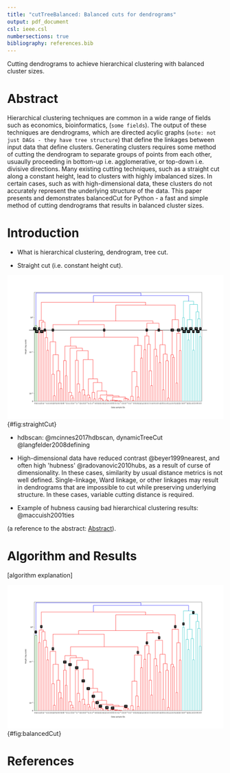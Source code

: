 ```yaml
---
title: "cutTreeBalanced: Balanced cuts for dendrograms"
output: pdf_document
csl: ieee.csl
numbersections: true
bibliography: references.bib
---
```


Cutting dendrograms to achieve hierarchical clustering with balanced cluster sizes.

# Abstract

Hierarchical clustering techniques are common in a wide range of fields such as economics, bioinformatics, (`some fields`). The output of these techniques are dendrograms, which are directed acylic graphs (`note: not just DAGs - they have tree structure`) that define the linkages between input data that define clusters. Generating clusters requires some method of cutting the dendrogram to separate groups of points from each other, usuaully proceeding in bottom-up i.e. agglomerative, or top-down i.e. divisive directions. Many existing cutting techniques, such as a straight cut along a constant height, lead to clusters with highly imbalanced sizes. In certain cases, such as with high-dimensional data, these clusters do not accurately represent the underlying structure of the data. This paper presents and demonstrates balancedCut for Python - a fast and simple method of cutting dendrograms that results in balanced cluster sizes.


# Introduction



- What is hierarchical clustering, dendrogram, tree cut.

- Straight cut (i.e. constant height cut).

![A dendrogram generated by single-linkage clustering, showing a straight cut at height XYZ. Straight cuts at any height generate clusters with imbalanced sizes (`can we add a histogram of cluster sizes at multiple heights? LJM)`](../dendrogram_1_standard_cut.png){#fig:straightCut}

- hdbscan: @mcinnes2017hdbscan, dynamicTreeCut @langfelder2008defining

- High-dimensional data have reduced contrast @beyer1999nearest, and often high 'hubness' @radovanovic2010hubs, as a result of curse of dimensionality. In these cases, similarity by usual distance metrics is not well defined. Single-linkage, Ward linkage, or other linkages may result in dendrograms that are impossible to cut while preserving underlying structure. In these cases, variable cutting distance is required.

- Example of hubness causing bad hierarchical clustering results: @maccuish2001ties
 
(a reference to the abstract: [Abstract](#abstract)).

# Algorithm and Results

[algorithm explanation]


![The same dendrogram as in @fig:straightCut, but demonstrating a balanced cut of size XYZ](../dendrogram_2_balanced_cut.png){#fig:balancedCut}




# References